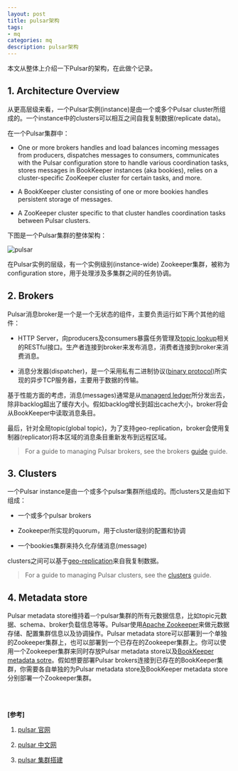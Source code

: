 ```yaml
---
layout: post
title: pulsar架构
tags:
- mq
categories: mq
description: pulsar架构
---
```



本文从整体上介绍一下Pulsar的架构，在此做个记录。



<!-- more -->

## 1. Architecture Overview

从更高层级来看，一个Pulsar实例(instance)是由一个或多个Pulsar cluster所组成的。一个instance中的clusters可以相互之间自我复制数据(replicate data)。

在一个Pulsar集群中：

* One or more brokers handles and load balances incoming messages from producers, dispatches messages to consumers, communicates with the Pulsar configuration store to handle various coordination tasks, stores messages in BookKeeper instances (aka bookies), relies on a cluster-specific ZooKeeper cluster for certain tasks, and more.

* A BookKeeper cluster consisting of one or more bookies handles persistent storage of messages.

* A ZooKeeper cluster specific to that cluster handles coordination tasks between Pulsar clusters.

下图是一个Pulsar集群的整体架构：

![pulsar](https://ivanzz1001.github.io/records/assets/img/mq/pulsar-system-architecture.png)

在Pulsar实例的层级，有一个实例级别(instance-wide) Zookeeper集群，被称为configuration store，用于处理涉及多集群之间的任务协调。

## 2. Brokers

Pulsar消息broker是一个是一个无状态的组件，主要负责运行如下两个其他的组件：

* HTTP Server，向producers及consumers暴露任务管理及[topic lookup](https://pulsar.apache.org/docs/en/concepts-clients#client-setup-phase)相关的RESTful接口。生产者连接到broker来发布消息，消费者连接到broker来消费消息。

* 消息分发器(dispatcher)，是一个采用私有二进制协议([binary protocol](https://pulsar.apache.org/docs/en/develop-binary-protocol))所实现的异步TCP服务器，主要用于数据的传输。

基于性能方面的考虑，消息(messages)通常是从[managerd ledger](https://pulsar.apache.org/docs/en/concepts-architecture-overview/#managed-ledgers)所分发出去，除非backlog超出了缓存大小。假如backlog增长到超出cache大小，broker将会从BookKeeper中读取消息条目。

最后，针对全局topic(global topic)，为了支持geo-replication，broker会使用复制器(replicator)将本区域的消息条目重新发布到远程区域。

> For a guide to managing Pulsar brokers, see the brokers [guide](https://pulsar.apache.org/docs/en/admin-api-brokers) guide.

## 3. Clusters

一个Pulsar instance是由一个或多个pulsar集群所组成的。而clusters又是由如下组成：

* 一个或多个pulsar brokers

* Zookeeper所实现的quorum，用于cluster级别的配置和协调

* 一个bookies集群来持久化存储消息(message)

clusters之间可以基于[geo-replication](https://pulsar.apache.org/docs/en/concepts-replication)来自我复制数据。

> For a guide to managing Pulsar clusters, see the [clusters](https://pulsar.apache.org/docs/en/admin-api-clusters) guide.

## 4. Metadata store
Pulsar metadata store维持着```一个```pulsar集群的所有元数据信息，比如topic元数据、schema、broker负载信息等等。Pulsar使用[Apache Zookeeper](https://zookeeper.apache.org/)来做元数据存储、配置集群信息以及协调操作。Pulsar metadata store可以部署到一个单独的Zookeeper集群上，也可以部署到一个已存在的Zookeeper集群上。你可以使用一个Zookeeper集群来同时存放Pulsar metadata store以及[BookKeeper metadata sotre](https://bookkeeper.apache.org/docs/latest/getting-started/concepts/#metadata-storage)。假如想要部署Pulsar brokers连接到已存在的BookKeeper集群，你需要各自单独的为Pulsar metadata store及BookKeeper metadata store分别部署一个Zookeeper集群。




<br />
<br />

**[参考]**

1. [pulsar 官网](https://pulsar.apache.org/)

2. [pulsar 中文网](https://pulsar.apache.org/docs/zh-CN/next/concepts-architecture-overview/)

3. [pulsar 集群搭建](https://blog.csdn.net/weixin_33775572/article/details/92127055)


<br />
<br />
<br />

